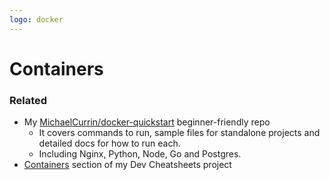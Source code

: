 ```yaml
---
logo: docker
---
```

# Containers

### Related

- My [MichaelCurrin/docker-quickstart](https://github.com/MichaelCurrin/docker-quickstart) beginner-friendly repo 
    - It covers commands to run, sample files for standalone projects and detailed docs for how to run each. 
    - Including Nginx, Python, Node, Go and Postgres.
- [Containers](https://michaelcurrin.github.io/dev-cheatsheets/cheatsheets/containers/) section of my Dev Cheatsheets project
